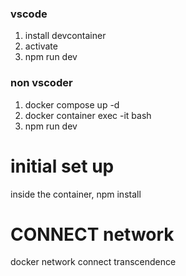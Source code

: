 ### vscode
1. install devcontainer
2. activate
3. npm run dev


### non vscoder
1. docker compose up -d
2. docker container exec -it <container name> bash
3. npm run dev

# initial set up
inside the container, npm install

# CONNECT network
docker network connect transcendence <container name:frontend-node-1>
